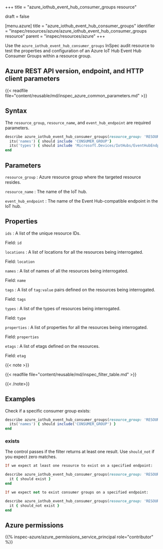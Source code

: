 +++
title = "azure_iothub_event_hub_consumer_groups resource"

draft = false


[menu.azure]
title = "azure_iothub_event_hub_consumer_groups"
identifier = "inspec/resources/azure/azure_iothub_event_hub_consumer_groups resource"
parent = "inspec/resources/azure"
+++

Use the `azure_iothub_event_hub_consumer_groups` InSpec audit resource to test the properties and configuration of an Azure IoT Hub Event Hub Consumer Groups within a resource group.

## Azure REST API version, endpoint, and HTTP client parameters

{{< readfile file="content/reusable/md/inspec_azure_common_parameters.md" >}}

## Syntax

The `resource_group`, `resource_name`, and `event_hub_endpoint` are required parameters.

```ruby
describe azure_iothub_event_hub_consumer_groups(resource_group: 'RESOURCE_GROUP', resource_name: 'IoT_NAME', event_hub_endpoint: 'EVENT_HUB_NAME') do
  its('names') { should include 'CONSUMER_GROUP'}
  its('types') { should include 'Microsoft.Devices/IotHubs/EventHubEndpoints/ConsumerGroups' }
end
```

## Parameters

`resource_group`
: Azure resource group where the targeted resource resides.

`resource_name`
: The name of the IoT hub.

`event_hub_endpoint`
: The name of the Event Hub-compatible endpoint in the IoT hub.

## Properties

`ids`
: A list of the unique resource IDs.

  Field: `id`

`locations`
: A list of locations for all the resources being interrogated.

  Field: `location`

`names`
: A list of names of all the resources being interrogated.

  Field: `name`

`tags`
: A list of `tag:value` pairs defined on the resources being interrogated.

  Field: `tags`

`types`
: A list of the types of resources being interrogated.

  Field: `type`

`properties`
: A list of properties for all the resources being interrogated.

  Field: `properties`

`etags`
: A list of etags defined on the resources.

  Field: `etag`

{{< note >}}

{{< readfile file="content/reusable/md/inspec_filter_table.md" >}}

{{< /note>}}

## Examples

Check if a specific consumer group exists:

```ruby
describe azure_iothub_event_hub_consumer_groups(resource_group: 'RESOURCE_GROUP', resource_name: 'IoT_NAME', event_hub_endpoint: 'EVENT_HUB_NAME') do
  its('names') { should include('CONSUMER_GROUP') }
end
```

### exists

The control passes if the filter returns at least one result. Use `should_not` if you expect zero matches.

```ruby
If we expect at least one resource to exist on a specified endpoint:

describe azure_iothub_event_hub_consumer_groups(resource_group: 'RESOURCE_GROUP', resource_name: 'IoT_NAME', event_hub_endpoint: 'EVENT_HUB_NAME') do
  it { should exist }
end

If we expect not to exist consumer groups on a specified endpoint:

describe azure_iothub_event_hub_consumer_groups(resource_group: 'RESOURCE_GROUP', resource_name: 'IoT_NAME', event_hub_endpoint: 'EVENT_HUB_NAME') do
  it { should_not exist }
end
```

## Azure permissions

{{% inspec-azure/azure_permissions_service_principal role="contributor" %}}
